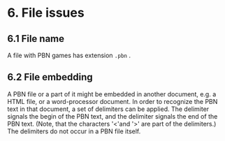 # 6.  File issues

## 6.1  File name

A file with PBN games has extension `.pbn` .

## 6.2  File embedding

A PBN file or a part of it might be embedded in another document, e.g. a HTML file, or a word-processor document.  In order to recognize the PBN text in that document, a set of delimiters can be applied.  The delimiter <PBN> signals the begin of the PBN text, and the delimiter </PBN> signals the end of the PBN text.  (Note, that the characters '<'and '>' are part of the delimiters.) The delimiters do not occur in a PBN file itself.
